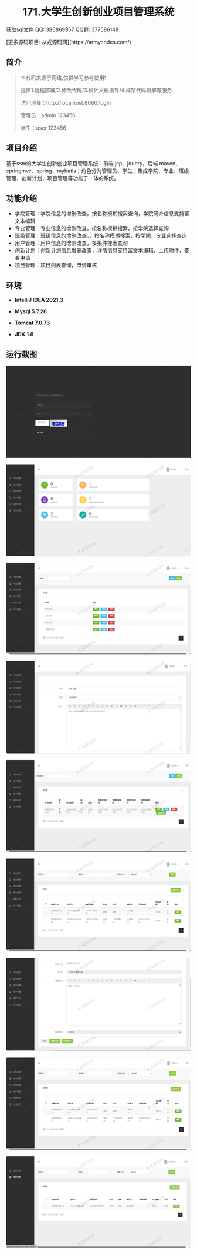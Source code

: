 <p><h1 align="center">171.大学生创新创业项目管理系统</h1></p>

<p> 获取sql文件 QQ: 386869957 QQ群: 377586148 </p>
<p> [更多源码项目: 从戎源码网](https://armycodes.com/) </p>

## 简介

> 本代码来源于网络,仅供学习参考使用!
>
> 提供1.远程部署/2.修改代码/3.设计文档指导/4.框架代码讲解等服务
> 
> 访问地址：http://localhost:8080/login
> 
> 管理员：admin 123456
> 
> 学生：user 123456
>

## 项目介绍
基于ssm的大学生创新创业项目管理系统：前端 jsp、jquery，后端 maven、springmvc、spring、mybatis；角色分为管理员、学生；集成学院、专业、班级管理，创新计划，项目管理等功能于一体的系统。

## 功能介绍

- 学院管理：学院信息的增删改查，按名称模糊搜索查询，学院简介信息支持富文本编辑
- 专业管理：专业信息的增删改查，按名称模糊搜索，按学院选择查询
- 班级管理：班级信息的增删改查，，按名称模糊搜索，按学院、专业选择查询
- 用户管理：用户信息的增删改查，多条件搜索查询
- 创新计划：创新计划信息增删改查，详情信息支持富文本编辑，上传附件，查看申请
- 项目管理：项目列表查询，申请审核

## 环境

- <b>IntelliJ IDEA 2021.3</b>

- <b>Mysql 5.7.26</b>

- <b>Tomcat 7.0.73</b>

- <b>JDK 1.8</b>

## 运行截图
![](screenshot/1.png)

![](screenshot/2.png)

![](screenshot/3.png)

![](screenshot/4.png)

![](screenshot/5.png)

![](screenshot/6.png)

![](screenshot/7.png)

![](screenshot/8.png)

![](screenshot/9.png)